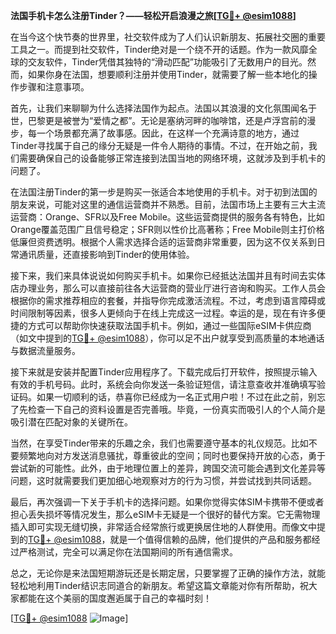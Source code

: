 **法国手机卡怎么注册Tinder？——轻松开启浪漫之旅[[TG💪+ @esim1088](https://t.me/s/esim1088)]**

在当今这个快节奏的世界里，社交软件成为了人们认识新朋友、拓展社交圈的重要工具之一。而提到社交软件，Tinder绝对是一个绕不开的话题。作为一款风靡全球的交友软件，Tinder凭借其独特的“滑动匹配”功能吸引了无数用户的目光。然而，如果你身在法国，想要顺利注册并使用Tinder，就需要了解一些本地化的操作步骤和注意事项。

首先，让我们来聊聊为什么选择法国作为起点。法国以其浪漫的文化氛围闻名于世，巴黎更是被誉为“爱情之都”。无论是塞纳河畔的咖啡馆，还是卢浮宫前的漫步，每一个场景都充满了故事感。因此，在这样一个充满诗意的地方，通过Tinder寻找属于自己的缘分无疑是一件令人期待的事情。不过，在开始之前，我们需要确保自己的设备能够正常连接到法国当地的网络环境，这就涉及到手机卡的问题了。

在法国注册Tinder的第一步是购买一张适合本地使用的手机卡。对于初到法国的朋友来说，可能对这里的通信运营商并不熟悉。目前，法国市场上主要有三大主流运营商：Orange、SFR以及Free Mobile。这些运营商提供的服务各有特色，比如Orange覆盖范围广且信号稳定；SFR则以性价比高著称；Free Mobile则主打价格低廉但资费透明。根据个人需求选择合适的运营商非常重要，因为这不仅关系到日常通讯质量，还直接影响到Tinder的使用体验。

接下来，我们来具体说说如何购买手机卡。如果你已经抵达法国并且有时间去实体店办理业务，那么可以直接前往各大运营商的营业厅进行咨询和购买。工作人员会根据你的需求推荐相应的套餐，并指导你完成激活流程。不过，考虑到语言障碍或时间限制等因素，很多人更倾向于在线上完成这一过程。幸运的是，现在有许多便捷的方式可以帮助你快速获取法国手机卡。例如，通过一些国际eSIM卡供应商（如文中提到的[TG💪+ @esim1088](https://t.me/s/esim1088)），你可以足不出户就享受到高质量的本地通话与数据流量服务。

接下来就是安装并配置Tinder应用程序了。下载完成后打开软件，按照提示输入有效的手机号码。此时，系统会向你发送一条验证短信，请注意查收并准确填写验证码。如果一切顺利的话，恭喜你已经成为一名正式用户啦！不过在此之前，别忘了先检查一下自己的资料设置是否完善哦。毕竟，一份真实而吸引人的个人简介是吸引潜在匹配对象的关键所在。

当然，在享受Tinder带来的乐趣之余，我们也需要遵守基本的礼仪规范。比如不要频繁地向对方发送消息骚扰，尊重彼此的空间；同时也要保持开放的心态，勇于尝试新的可能性。此外，由于地理位置上的差异，跨国交流可能会遇到文化差异等问题，这时就需要我们更加细心地观察对方的行为习惯，并尝试找到共同话题。

最后，再次强调一下关于手机卡的选择问题。如果你觉得实体SIM卡携带不便或者担心丢失损坏等情况发生，那么eSIM卡无疑是一个很好的替代方案。它无需物理插入即可实现无缝切换，非常适合经常旅行或更换居住地的人群使用。而像文中提到的[TG💪+ @esim1088](https://t.me/s/esim1088)，就是一个值得信赖的品牌，他们提供的产品和服务都经过严格测试，完全可以满足你在法国期间的所有通信需求。

总之，无论你是来法国短期游玩还是长期定居，只要掌握了正确的操作方法，就能轻松地利用Tinder结识志同道合的新朋友。希望这篇文章能对你有所帮助，祝大家都能在这个美丽的国度邂逅属于自己的幸福时刻！

[[TG💪+ @esim1088](https://t.me/s/esim1088) ![Image](https://i.postimg.cc/4NQfJmqS/Snipaste-2025-05-13-00-14-12.png)]